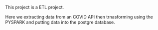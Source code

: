 This project is a ETL project. 

Here we extracting data from an COVID API then trnasforming using the PYSPARK and putting data into the postgre database.
